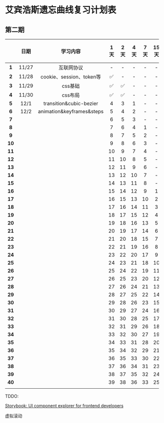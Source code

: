 # 艾宾浩斯遗忘曲线复习计划表

## 第二期

|        | 日期    | 学习内容                      | 1天  | 2天  | 4天  | 7天  | 15天 | 1个月 |
|:------:|:-----:|:-------------------------:|:---:|:---:|:---:|:---:|:---:|:---:|
| **1**  | 11/27 | 互联网协议                     | -   | -   | -   | -   | -   | -   |
| **2**  | 11/28 | cookie、session、token等     | ✅   | -   | -   | -   | -   | -   |
| **3**  | 11/29 | css基础                     | ✅   | ✅   | -   | -   | -   | -   |
| **4**  | 11/30 | css布局                     | ✅   | ✅   | -   | -   | -   | -   |
| **5**  | 12/1  | transition&cubic-bezier   | 4   | 3   | 1   | -   | -   | -   |
| **6**  | 12/2  | animation&keyframes&steps | 5   | 4   | 2   | -   | -   | -   |
| **7**  |       |                           | 6   | 5   | 3   | -   | -   | -   |
| **8**  |       |                           | 7   | 6   | 4   | 1   | -   | -   |
| **9**  |       |                           | 8   | 7   | 5   | 2   | -   | -   |
| **10** |       |                           | 9   | 8   | 6   | 3   | -   | -   |
| **11** |       |                           | 10  | 9   | 7   | 4   | -   | -   |
| **12** |       |                           | 11  | 10  | 8   | 5   | -   | -   |
| **13** |       |                           | 12  | 11  | 9   | 6   | -   | -   |
| **14** |       |                           | 13  | 12  | 10  | 7   | -   | -   |
| **15** |       |                           | 14  | 13  | 11  | 8   | -   | -   |
| **16** |       |                           | 15  | 14  | 12  | 9   | 1   | -   |
| **17** |       |                           | 16  | 15  | 13  | 10  | 2   | -   |
| **18** |       |                           | 17  | 16  | 14  | 11  | 3   | -   |
| **19** |       |                           | 18  | 17  | 15  | 12  | 4   | -   |
| **20** |       |                           | 19  | 18  | 16  | 13  | 5   | -   |
| **21** |       |                           | 20  | 19  | 17  | 14  | 6   | -   |
| **22** |       |                           | 21  | 20  | 18  | 15  | 7   | -   |
| **23** |       |                           | 22  | 21  | 19  | 16  | 8   | -   |
| **24** |       |                           | 23  | 22  | 20  | 17  | 9   | -   |
| **25** |       |                           | 24  | 23  | 21  | 18  | 10  | -   |
| **26** |       |                           | 25  | 24  | 22  | 19  | 11  | -   |
| **27** |       |                           | 26  | 25  | 23  | 20  | 12  | -   |
| **28** |       |                           | 27  | 26  | 24  | 21  | 13  | -   |
| **29** |       |                           | 28  | 27  | 25  | 22  | 14  | -   |
| **30** |       |                           | 29  | 28  | 26  | 23  | 15  | -   |
| **31** |       |                           | 30  | 29  | 27  | 24  | 16  | 1   |
| **32** |       |                           | 31  | 30  | 28  | 25  | 17  | 2   |
| **33** |       |                           | 32  | 31  | 29  | 26  | 18  | 3   |
| **34** |       |                           | 33  | 32  | 30  | 27  | 19  | 4   |
| **35** |       |                           | 34  | 33  | 31  | 28  | 20  | 5   |
| **36** |       |                           | 35  | 34  | 32  | 29  | 21  | 6   |
| **37** |       |                           | 36  | 35  | 33  | 30  | 22  | 7   |
| **38** |       |                           | 37  | 36  | 34  | 31  | 23  | 8   |
| **39** |       |                           | 38  | 37  | 35  | 32  | 24  | 9   |
| **40** |       |                           | 39  | 38  | 36  | 33  | 25  | 10  |
|        |       |                           |     |     |     |     |     |     |

TDDO: 

[Storybook: UI component explorer for frontend developers](https://storybook.js.org/)

虚拟滚动

